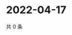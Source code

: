 # 2022-04-17

共 0 条

<!-- BEGIN WEIBO -->
<!-- 最后更新时间 Sun Apr 17 2022 17:12:39 GMT+0800 (China Standard Time) -->

<!-- END WEIBO -->
